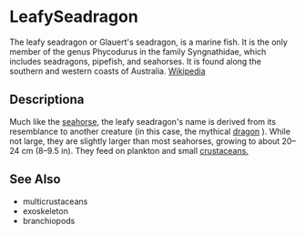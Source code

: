 <!DOCTYPE html>
<html lang="en">
  <head>
    <meta charset="UTF-8" />
    <meta name="viewport" content="width=device-width, initial-scale=1.0" />
    <title>Document</title>
    <link rel="stylesheet" href="style2.css" />
  </head>
  <body>
    <h1><span id="leafy">Leafy</span>Seadragon</h1>
    <p>
      The leafy seadragon or <span class="latin">Glauert's seadragon</span>, is
      a marine fish. It is the only member of the genus Phycodurus in the family
      Syngnathidae, which includes seadragons,
      <span class="latin">pipefish</span>, and
      <span class="latin">seahorses</span>. It is found along the southern and
      western coasts of Australia.
      <a href="https://en.wikipedia.org/wiki/Leafy_seadragon">Wikipedia</a>
    </p>
    <h2>Descriptiona</h2>
    <p>
      Much like the
      <a href="https://en.wikipedia.org/wiki/Seahorse">seahorse</a>, the leafy
      seadragon's name is derived from its resemblance to another creature (in
      this case, the mythical
      <a href="https://en.wikipedia.org/wiki/Chinese_dragon">dragon</a> ). While
      not large, they are slightly larger than most seahorses, growing to about
      20–24 cm (8–9.5 in). They feed on plankton and small
      <a href="https://en.wikipedia.org/wiki/Crustacean">crustaceans.</a>
    </p>
    <h2>See Also</h2>
    <ul id="my_list">
      <li>multicrustaceans</li>
      <li>exoskeleton</li>
      <li>branchiopods</li>
    </ul>
  </body>
</html>
